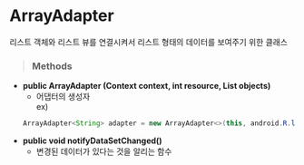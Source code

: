 # ArrayAdapter
리스트 객체와 리스트 뷰를 연결시켜서 리스트 형태의 데이터를 보여주기 위한 클래스

> ### Methods
* **public ArrayAdapter (Context context, int resource, List<T> objects)**
    - 어댑터의 생성자   
    ex)
    ```java
    ArrayAdapter<String> adapter = new ArrayAdapter<>(this, android.R.layout.simple_list_item_1, data);
    ```
* **public void notifyDataSetChanged()**
    - 변경된 데이터가 있다는 것을 알리는 함수
